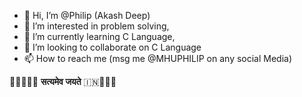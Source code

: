 - 👋 Hi, I’m @Philip (Akash Deep)
- 👀 I’m interested in problem solving,
- 🌱 I’m currently learning C Language,
- 💞️ I’m looking to collaborate on C Language
- 📫 How to reach me (msg me @MHUPHILIP on any social Media)

🤗😊🌹🇮🇳 **सत्यमेव जयते** 🇮🇳🌹😊🤗

<!---
MHUPHILIP/MHUPHILIP is a ✨ special ✨ repository because its `README.md` (this file) appears on your GitHub profile.
You can click the Preview link to take a look at your changes.
--->
